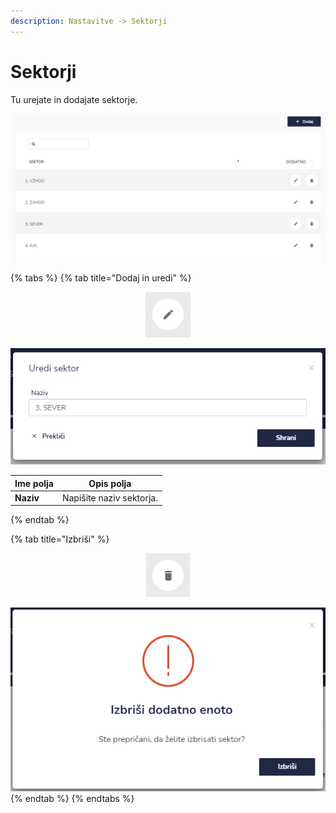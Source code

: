 ```yaml
---
description: Nastavitve -> Sektorji
---
```


# Sektorji

Tu urejate in dodajate sektorje.

![](../.gitbook/assets/N_17_sektorji_pogled.PNG)

{% tabs %}
{% tab title="Dodaj in uredi" %}
<div align="center"><img src="../.gitbook/assets/Knjiga_ikona_pisalo (5).png" alt="Ikona za urejanje."></div>

![](../.gitbook/assets/N_17_sektorji_uredi.PNG)

| Ime polja | Opis polja               |
| --------- | ------------------------ |
| **Naziv** | Napišite naziv sektorja. |
{% endtab %}

{% tab title="Izbriši" %}
<div align="center"><img src="../.gitbook/assets/Knjiga_ikona_izbris.png" alt="Ikona za brisanje."></div>

![](../.gitbook/assets/N_17_sektorji_izbrisi.PNG)
{% endtab %}
{% endtabs %}





###

###
